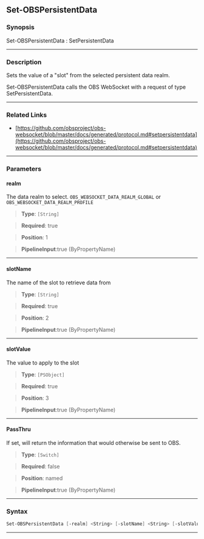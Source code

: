 Set-OBSPersistentData
---------------------
### Synopsis
Set-OBSPersistentData : SetPersistentData

---
### Description

Sets the value of a "slot" from the selected persistent data realm.


Set-OBSPersistentData calls the OBS WebSocket with a request of type SetPersistentData.

---
### Related Links
* [https://github.com/obsproject/obs-websocket/blob/master/docs/generated/protocol.md#setpersistentdata](https://github.com/obsproject/obs-websocket/blob/master/docs/generated/protocol.md#setpersistentdata)



---
### Parameters
#### **realm**

The data realm to select. `OBS_WEBSOCKET_DATA_REALM_GLOBAL` or `OBS_WEBSOCKET_DATA_REALM_PROFILE`



> **Type**: ```[String]```

> **Required**: true

> **Position**: 1

> **PipelineInput**:true (ByPropertyName)



---
#### **slotName**

The name of the slot to retrieve data from



> **Type**: ```[String]```

> **Required**: true

> **Position**: 2

> **PipelineInput**:true (ByPropertyName)



---
#### **slotValue**

The value to apply to the slot



> **Type**: ```[PSObject]```

> **Required**: true

> **Position**: 3

> **PipelineInput**:true (ByPropertyName)



---
#### **PassThru**

If set, will return the information that would otherwise be sent to OBS.



> **Type**: ```[Switch]```

> **Required**: false

> **Position**: named

> **PipelineInput**:true (ByPropertyName)



---
### Syntax
```PowerShell
Set-OBSPersistentData [-realm] <String> [-slotName] <String> [-slotValue] <PSObject> [-PassThru] [<CommonParameters>]
```
---
